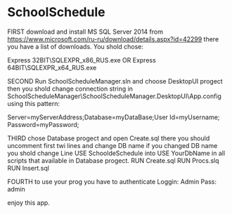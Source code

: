 # SchoolSchedule
FIRST download and install MS SQL Server 2014 from https://www.microsoft.com/ru-ru/download/details.aspx?id=42299 
there you have a list of downloads. You shold chose:

Express 32BIT\SQLEXPR_x86_RUS.exe
OR 
Express 64BIT\SQLEXPR_x64_RUS.exe

SECOND Run SchoolScheduleManager.sln and choose DesktopUI progect
 then you shold change connection string in SchoolScheduleManager\SchoolScheduleManager.DesktopUI\App.config using this pattern:
 
Server=myServerAddress;Database=myDataBase;User Id=myUsername;
Password=myPassword;

THIRD chose Database progect and open Create.sql
there you should uncomment first twi lines and change DB name
if you changed DB name you shold change Line USE SchooldeSchedule into USE YourDbName in all scripts that available
in Database progect.
RUN Create.sql
RUN Procs.slq
RUN Insert.sql

FOURTH to use your prog you have to authenticate 
Loggin: Admin
Pass: admin

enjoy this app.

      
